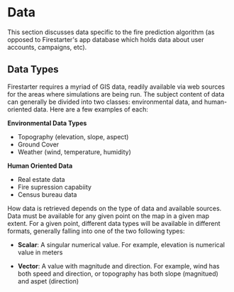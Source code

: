 # Data

This section discusses data specific to the fire prediction algorithm (as opposed to Firestarter's app database which holds data about user accounts, campaigns, etc).

## Data Types

Firestarter requires a myriad of GIS data, readily available via web sources for the areas where simulations are being run. The subject content of data can generally be divided into two classes: environmental data, and human-oriented data. Here are a few examples of each:

**Environmental Data Types**

- Topography (elevation, slope, aspect)
- Ground Cover
- Weather (wind, temperature, humidity)

**Human Oriented Data**

- Real estate data
- Fire supression capabiity
- Census bureau data

How data is retrieved depends on the type of data and available sources. Data must be available for any given point on the map in a given map extent. For a given point, different data types will be available in different formats, generally falling into one of the two following types:

- **Scalar**: A singular numerical value. For example, elevation is numerical value in meters

- **Vector**: A value with magnitude and direction. For example, wind has both speed and direction, or topography has both slope (magnitued) and aspet (direction)
